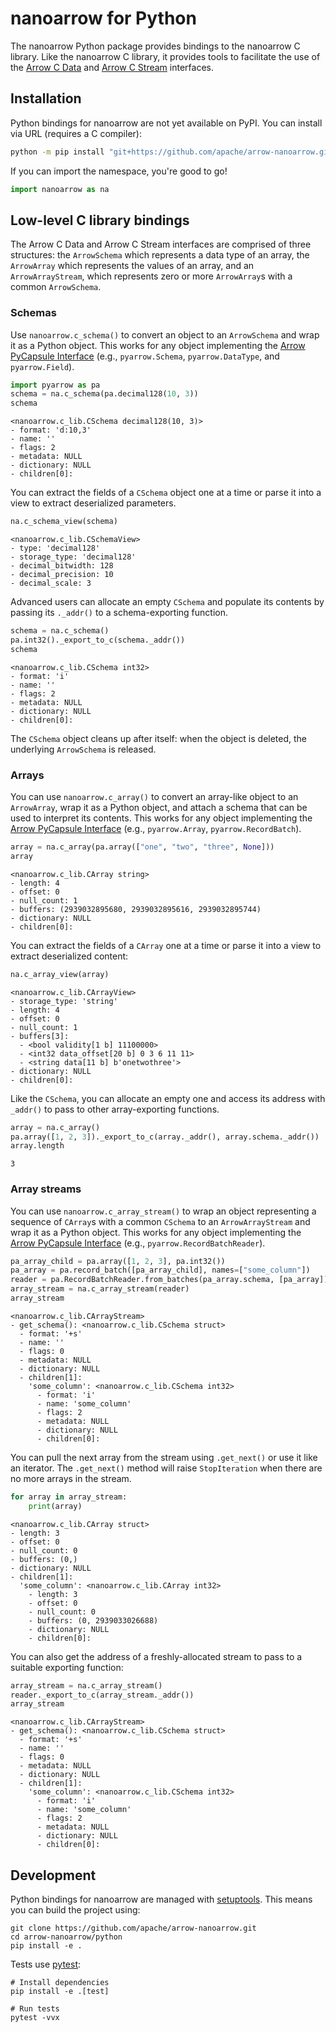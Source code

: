 <!---
  Licensed to the Apache Software Foundation (ASF) under one
  or more contributor license agreements.  See the NOTICE file
  distributed with this work for additional information
  regarding copyright ownership.  The ASF licenses this file
  to you under the Apache License, Version 2.0 (the
  "License"); you may not use this file except in compliance
  with the License.  You may obtain a copy of the License at

    http://www.apache.org/licenses/LICENSE-2.0

  Unless required by applicable law or agreed to in writing,
  software distributed under the License is distributed on an
  "AS IS" BASIS, WITHOUT WARRANTIES OR CONDITIONS OF ANY
  KIND, either express or implied.  See the License for the
  specific language governing permissions and limitations
  under the License.
-->

<!-- Render with jupyter nbconvert --to markdown README.ipynb -->

# nanoarrow for Python

The nanoarrow Python package provides bindings to the nanoarrow C library. Like
the nanoarrow C library, it provides tools to facilitate the use of the
[Arrow C Data](https://arrow.apache.org/docs/format/CDataInterface.html)
and [Arrow C Stream](https://arrow.apache.org/docs/format/CStreamInterface.html)
interfaces.

## Installation

Python bindings for nanoarrow are not yet available on PyPI. You can install via
URL (requires a C compiler):

```bash
python -m pip install "git+https://github.com/apache/arrow-nanoarrow.git#egg=nanoarrow&subdirectory=python"
```

If you can import the namespace, you're good to go!


```python
import nanoarrow as na
```

## Low-level C library bindings

The Arrow C Data and Arrow C Stream interfaces are comprised of three structures: the `ArrowSchema` which represents a data type of an array, the `ArrowArray` which represents the values of an array, and an `ArrowArrayStream`, which represents zero or more `ArrowArray`s with a common `ArrowSchema`.

### Schemas

Use `nanoarrow.c_schema()` to convert an object to an `ArrowSchema` and wrap it as a Python object. This works for any object implementing the [Arrow PyCapsule Interface](https://arrow.apache.org/docs/format/CDataInterface.html) (e.g., `pyarrow.Schema`, `pyarrow.DataType`, and `pyarrow.Field`).


```python
import pyarrow as pa
schema = na.c_schema(pa.decimal128(10, 3))
schema
```




    <nanoarrow.c_lib.CSchema decimal128(10, 3)>
    - format: 'd:10,3'
    - name: ''
    - flags: 2
    - metadata: NULL
    - dictionary: NULL
    - children[0]:



You can extract the fields of a `CSchema` object one at a time or parse it into a view to extract deserialized parameters.


```python
na.c_schema_view(schema)
```




    <nanoarrow.c_lib.CSchemaView>
    - type: 'decimal128'
    - storage_type: 'decimal128'
    - decimal_bitwidth: 128
    - decimal_precision: 10
    - decimal_scale: 3



Advanced users can allocate an empty `CSchema` and populate its contents by passing its `._addr()` to a schema-exporting function.


```python
schema = na.c_schema()
pa.int32()._export_to_c(schema._addr())
schema
```




    <nanoarrow.c_lib.CSchema int32>
    - format: 'i'
    - name: ''
    - flags: 2
    - metadata: NULL
    - dictionary: NULL
    - children[0]:



The `CSchema` object cleans up after itself: when the object is deleted, the underlying `ArrowSchema` is released.

### Arrays

You can use `nanoarrow.c_array()` to convert an array-like object to an `ArrowArray`, wrap it as a Python object, and attach a schema that can be used to interpret its contents. This works for any object implementing the [Arrow PyCapsule Interface](https://arrow.apache.org/docs/format/CDataInterface.html) (e.g., `pyarrow.Array`, `pyarrow.RecordBatch`).


```python
array = na.c_array(pa.array(["one", "two", "three", None]))
array
```




    <nanoarrow.c_lib.CArray string>
    - length: 4
    - offset: 0
    - null_count: 1
    - buffers: (2939032895680, 2939032895616, 2939032895744)
    - dictionary: NULL
    - children[0]:



You can extract the fields of a `CArray` one at a time or parse it into a view to extract deserialized content:


```python
na.c_array_view(array)
```




    <nanoarrow.c_lib.CArrayView>
    - storage_type: 'string'
    - length: 4
    - offset: 0
    - null_count: 1
    - buffers[3]:
      - <bool validity[1 b] 11100000>
      - <int32 data_offset[20 b] 0 3 6 11 11>
      - <string data[11 b] b'onetwothree'>
    - dictionary: NULL
    - children[0]:



Like the `CSchema`, you can allocate an empty one and access its address with `_addr()` to pass to other array-exporting functions.


```python
array = na.c_array()
pa.array([1, 2, 3])._export_to_c(array._addr(), array.schema._addr())
array.length
```




    3



### Array streams

You can use `nanoarrow.c_array_stream()` to wrap an object representing a sequence of `CArray`s with a common `CSchema` to an `ArrowArrayStream` and wrap it as a Python object. This works for any object implementing the [Arrow PyCapsule Interface](https://arrow.apache.org/docs/format/CDataInterface.html) (e.g., `pyarrow.RecordBatchReader`).


```python
pa_array_child = pa.array([1, 2, 3], pa.int32())
pa_array = pa.record_batch([pa_array_child], names=["some_column"])
reader = pa.RecordBatchReader.from_batches(pa_array.schema, [pa_array])
array_stream = na.c_array_stream(reader)
array_stream
```




    <nanoarrow.c_lib.CArrayStream>
    - get_schema(): <nanoarrow.c_lib.CSchema struct>
      - format: '+s'
      - name: ''
      - flags: 0
      - metadata: NULL
      - dictionary: NULL
      - children[1]:
        'some_column': <nanoarrow.c_lib.CSchema int32>
          - format: 'i'
          - name: 'some_column'
          - flags: 2
          - metadata: NULL
          - dictionary: NULL
          - children[0]:



You can pull the next array from the stream using `.get_next()` or use it like an iterator. The `.get_next()` method will raise `StopIteration` when there are no more arrays in the stream.


```python
for array in array_stream:
    print(array)
```

    <nanoarrow.c_lib.CArray struct>
    - length: 3
    - offset: 0
    - null_count: 0
    - buffers: (0,)
    - dictionary: NULL
    - children[1]:
      'some_column': <nanoarrow.c_lib.CArray int32>
        - length: 3
        - offset: 0
        - null_count: 0
        - buffers: (0, 2939033026688)
        - dictionary: NULL
        - children[0]:


You can also get the address of a freshly-allocated stream to pass to a suitable exporting function:


```python
array_stream = na.c_array_stream()
reader._export_to_c(array_stream._addr())
array_stream
```




    <nanoarrow.c_lib.CArrayStream>
    - get_schema(): <nanoarrow.c_lib.CSchema struct>
      - format: '+s'
      - name: ''
      - flags: 0
      - metadata: NULL
      - dictionary: NULL
      - children[1]:
        'some_column': <nanoarrow.c_lib.CSchema int32>
          - format: 'i'
          - name: 'some_column'
          - flags: 2
          - metadata: NULL
          - dictionary: NULL
          - children[0]:



## Development

Python bindings for nanoarrow are managed with [setuptools](https://setuptools.pypa.io/en/latest/index.html).
This means you can build the project using:

```shell
git clone https://github.com/apache/arrow-nanoarrow.git
cd arrow-nanoarrow/python
pip install -e .
```

Tests use [pytest](https://docs.pytest.org/):

```shell
# Install dependencies
pip install -e .[test]

# Run tests
pytest -vvx
```

